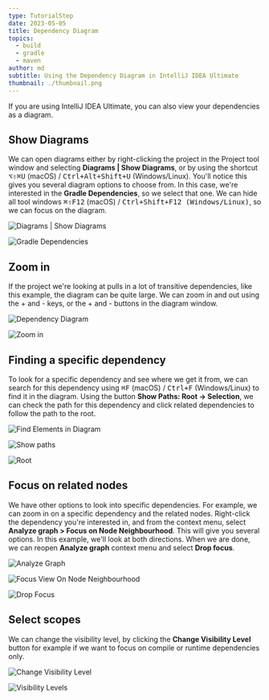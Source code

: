 ```yaml
---
type: TutorialStep
date: 2023-05-05
title: Dependency Diagram
topics:
  - build
  - gradle
  - maven
author: md
subtitle: Using the Dependency Diagram in IntelliJ IDEA Ultimate
thumbnail: ./thumbnail.png
---
```


If you are using IntelliJ IDEA Ultimate, you can also view your dependencies as a diagram.

## Show Diagrams

We can open diagrams either by right-clicking the project in the Project tool window and selecting **Diagrams | Show Diagrams**, or by using the shortcut <kbd>⌥⇧⌘U</kbd> (macOS) / <kbd>Ctrl+Alt+Shift+U</kbd> (Windows/Linux). You'll notice this gives you several diagram options to choose from. In this case, we're interested in the **Gradle Dependencies**, so we select that one. We can hide all tool windows <kbd>⌘⇧F12</kbd> (macOS) / <kbd>Ctrl+Shift+F12 (Windows/Linux)</kbd>, so we can focus on the diagram.

![Diagrams | Show Diagrams](show-diagram.png)

![Gradle Dependencies](gradle-dependencies.png)

## Zoom in

If the project we're looking at pulls in a lot of transitive dependencies, like this example, the diagram can be quite large. We can zoom in and out using the + and - keys, or the + and - buttons in the diagram window.

![Dependency Diagram](dependency-diagram.png)

![Zoom in](zoom-in.png)

## Finding a specific dependency

To look for a specific dependency and see where we get it from, we can search for this dependency using <kbd>⌘F</kbd> (macOS) / <kbd>Ctrl+F</kbd> (Windows/Linux) to find it in the diagram. Using the button **Show Paths: Root -> Selection**, we can check the path for this dependency and click related dependencies to follow the path to the root.

![Find Elements in Diagram](find-elements.png)

![Show paths](show-paths.png)

![Root](root.png)

## Focus on related nodes

We have other options to look into specific dependencies. For example, we can zoom in on a specific dependency and the related nodes. Right-click the dependency you're interested in, and from the context menu, select **Analyze graph > Focus on Node Neighbourhood**. This will give you several options. In this example, we'll look at both directions. When we are done, we can reopen **Analyze graph** context menu and select **Drop focus**.

![Analyze Graph](analyze-graph.png)

![Focus View On Node Neighbourhood](focus-view.png)

![Drop Focus](drop-focus.png)

## Select scopes

We can change the visibility level, by clicking the **Change Visibility Level** button for example if we want to focus on compile or runtime dependencies only.

![Change Visibility Level](change-visibility-level.png)

![Visibility Levels](visibility-levels.png)
